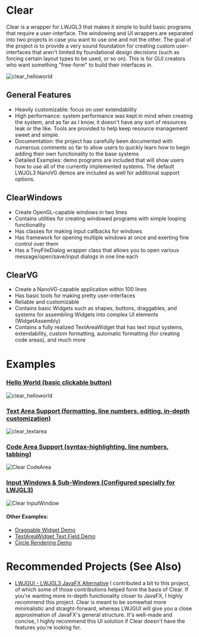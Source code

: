 # Clear
Clear is a wrapper for LWJGL3 that makes it simple to build basic programs that require a user-interface. The windowing and UI wrappers are separated into two projects in case you want to use one and not the other. The goal of the project is to provide a very sound foundation for creating custom user-interfaces that aren't limited by foundational design decisions (such as forcing certain layout types to be used, or so on). This is for GUI creators who want something "free-form" to build their interfaces in.

![clear_helloworld](https://user-images.githubusercontent.com/6147299/53410619-f24dd280-3989-11e9-91dd-5c653870fc59.png) 

## General Features
- Heavily customizable: focus on user extendability
- High performance: system performance was kept in mind when creating the system, and as far as I know, it doesn't have any sort of resources leak or the like. Tools are provided to help keep resource management sweet and simple.
- Documentation: the project has carefully been documented with numerous comments so far to allow users to quickly learn how to begin adding their own functionality to the base systems
- Detailed Examples: demo programs are included that will show users how to use all of the currently implemented systems. The default LWJGL3 NanoVG demos are included as well for additional support options.

## ClearWindows
- Create OpenGL-capable windows in two lines
- Contains utilities for creating windowed programs with simple looping functionality
- Has classes for making input callbacks for windows
- Has framework for opening multiple windows at once and exerting fine control over them
- Has a TinyFileDialog wrapper class that allows you to open various message/open/save/input dialogs in one line each

## ClearVG
- Create a NanoVG-capable application within 100 lines
- Has basic tools for making pretty user-interfaces
- Reliable and customizable
- Contains basic Widgets such as shapes, buttons, draggables, and systems for assembling Widgets into complex UI elements (WidgetAssembly)
- Contains a fully realized TextAreaWidget that has text input systems, extendability, custom formatting, automatic formatting (for creating code areas), and much more

# Examples

### [Hello World (basic clickable button)](https://github.com/SkyAphid/Clear/blob/master/ClearVG/demo/nokori/clear/vg/ClearHelloWorldDemo.java)
![clear_helloworld](https://user-images.githubusercontent.com/6147299/53410619-f24dd280-3989-11e9-91dd-5c653870fc59.png) 


### [Text Area Support (formatting, line numbers, editing, in-depth customization)](https://github.com/SkyAphid/Clear/blob/master/ClearVG/demo/nokori/clear/vg/ClearTextAreaDemo.java)
![clear_textarea](https://user-images.githubusercontent.com/6147299/53695030-3a029e80-3d7c-11e9-9375-ff3f71f0b5db.png)

### [Code Area Support (syntax-highlighting, line numbers, tabbing)](https://github.com/SkyAphid/Clear/blob/master/ClearVG/demo/nokori/clear/vg/ClearTextAreaCodeEditorDemo.java)
![Clear CodeArea](https://user-images.githubusercontent.com/6147299/56476929-2367f200-6465-11e9-8a25-67481a251ae5.png)

### [Input Windows & Sub-Windows (Configured specially for LWJGL3)](https://github.com/SkyAphid/Clear/blob/master/ClearVG/demo/nokori/clear/vg/ClearTextFieldDemo.java)
![Clear InputWindow](https://user-images.githubusercontent.com/6147299/56476930-24991f00-6465-11e9-8e79-0dbc3ca54b1a.jpg)

#### Other Examples:
- [Draggable Widget Demo](https://github.com/SkyAphid/Clear/blob/master/ClearVG/demo/nokori/clear/vg/ClearDraggableWidgetDemo.java)
- [TextAreaWidget Text Field Demo](https://github.com/SkyAphid/Clear/blob/master/ClearVG/demo/nokori/clear/vg/ClearTextFieldDemo.java)
- [Circle Rendering Demo](https://github.com/SkyAphid/Clear/blob/master/ClearVG/demo/nokori/clear/vg/ClearCircleDemo.java)

# Recommended Projects (See Also)
- [LWJGUI - LWJGL3 JavaFX Alternative](https://github.com/orange451/LWJGUI)
I contributed a bit to this project, of which some of those contributions helped form the basis of Clear. If you're wanting more in-depth functionality closer to JavaFX, I highly recommend this project. Clear is meant to be somewhat more minimalistic and straight-forward, whereas LWJGUI will give you a close approximation of JavaFX's general structure. It's well-made and concise, I highly recommend this UI solution if Clear doesn't have the features you're looking for.

